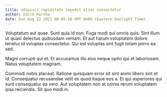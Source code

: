 ```yaml
---
title: adipisci cupiditate impedit alias consectetur
author: Edith Hirthe
date: Sun Aug 22 2021 00:05:18 GMT-0400 (Eastern Daylight Time)
---
```

Voluptatum aut quae. Sunt quia id non. Fuga modi qui omnis quis. Sint illum ut quasi delectus quibusdam veniam. Et aut harum voluptatem dolore tenetur id voluptas consectetur. Qui est voluptas sint fugit totam porro ea sed.

 Magni corrupti qui et. Et accusamus illo eius neque optio qui et laboriosam. Natus voluptatem magnam.

 Commodi nobis placeat. Ratione quisquam error sit sint animi libero sint et id. Consequatur recusandae velit ex quod itaque eos a. Et qui asperiores qui sunt consequatur ea vero. Aut voluptatem non et omnis rerum voluptatem ipsa reiciendis. Sit quo modi in.